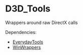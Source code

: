 # D3D_Tools
Wrappers around raw DirectX calls

Dependencies:
 - [EverydayTools](https://github.com/Sunday111/EverydayTools)
 - [WinWrappers](https://github.com/Sunday111/WinWrappers-WinWrappers)
